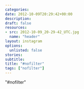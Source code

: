```yaml
---
categories:
date: 2012-10-09T20:29:42+00:00
description:
draft: false
resources:
- src: 2012-10-09_20-29-42_UTC.jpg
  name: "header"
layout: instagram
options:
  unlisted: false
stories:
subtitle:
title: "#nofilter"
tags: ["nofilter"]
---
```


"#nofilter"
